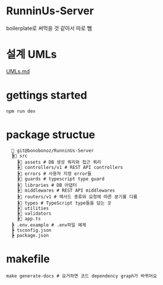 # RunninUs-Server

boilerplate로 써먹을 것 같아서 따로 뺌

# 설계 UMLs

[UMLs.md](app.quickdatabasediagrams.com/#/d/AjMt8U)

# gettings started

```
npm run dev
```

# package structue
```
  📂 git@bonobonoz/RunninUs-Server
  ┣📂 src
    ┣📂 assets # DB 생성 쿼리와 접근 쿼리
    ┣📂 controllers/v1 # REST API controllers
    ┣📂 errors # 사용자 지정 error들
    ┣📂 guards # typescript type guard
    ┣📂 libraries # DB 어댑터
    ┣📂 middlewares # REST API middlewares
    ┣📂 routers/v1 # 메서드 종류와 요청에 따른 분기를 다룸 
    ┣📂 types # TypeScript type들을 담는 곳
    ┣📂 utilities 
    ┣📂 validators 
    ┣📜 app.ts 
  ┣ .env.example # .env파일 예제
  ┣ tsconfig.json
  ┣ package.json

```

# makefile
``` 
make generate-docs # 요거하면 코드 dependency graph가 바뀌어요
```
